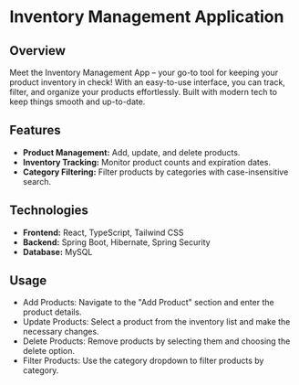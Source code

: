 # Inventory Management Application

## Overview

Meet the Inventory Management App – your go-to tool for keeping your product inventory in check! With an easy-to-use interface, you can track, filter, and organize your products effortlessly. Built with modern tech to keep things smooth and up-to-date.

## Features

- **Product Management:** Add, update, and delete products.
- **Inventory Tracking:** Monitor product counts and expiration dates.
- **Category Filtering:** Filter products by categories with case-insensitive search.

## Technologies

- **Frontend:** React, TypeScript, Tailwind CSS
- **Backend:** Spring Boot, Hibernate, Spring Security
- **Database:** MySQL

## Usage

- Add Products: Navigate to the "Add Product" section and enter the product details.
- Update Products: Select a product from the inventory list and make the necessary changes.
- Delete Products: Remove products by selecting them and choosing the delete option.
- Filter Products: Use the category dropdown to filter products by category.
